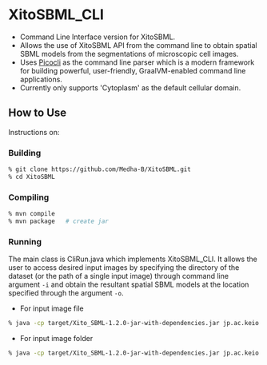 # XitoSBML_CLI

- Command Line Interface version for XitoSBML. 
- Allows the use of XitoSBML API from the command line to obtain spatial SBML models from the segmentations of microscopic cell images.
- Uses [Picocli](https://picocli.info/) as the command line parser which is a modern framework for building powerful, user-friendly, GraalVM-enabled command line applications.
- Currently only supports 'Cytoplasm' as the default cellular domain.


## How to Use

Instructions on: 

### Building
```sh
% git clone https://github.com/Medha-B/XitoSBML.git
% cd XitoSBML
```

### Compiling
```sh
% mvn compile
% mvn package   # create jar
```

### Running

The main class is CliRun.java which implements XitoSBML_CLI. It allows the user to access desired input images by specifying the directory of the dataset (or the path of a single input image) through command line argument ``` -i ``` and obtain the resultant spatial SBML models at the location specified through the argument ``` -o ```. 


- For input image file

```sh
% java -cp target/Xito_SBML-1.2.0-jar-with-dependencies.jar jp.ac.keio.bio.fun.xitosbml.cli.CliRun -i </path/to/image> -o </path/to/save/output/SBML/model>
```



- For input image folder

```sh
% java -cp target/Xito_SBML-1.2.0-jar-with-dependencies.jar jp.ac.keio.bio.fun.xitosbml.cli.CliRun -i </path/to/folder/containing/images> -o </path/to/save/output/SBML/model>
```
